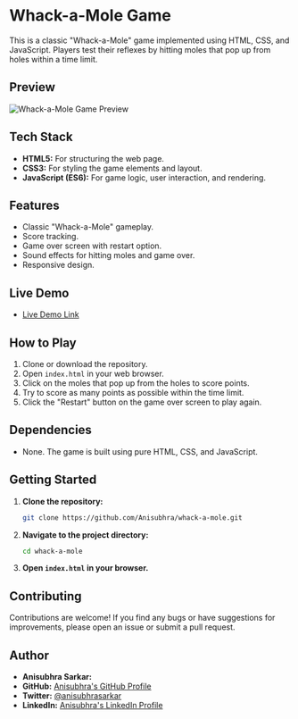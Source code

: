 # Whack-a-Mole Game

This is a classic "Whack-a-Mole" game implemented using HTML, CSS, and JavaScript. Players test their reflexes by hitting moles that pop up from holes within a time limit.

## Preview

![Whack-a-Mole Game Preview](https://portfolio-website-umber-pi.vercel.app/_next/image?url=%2F_next%2Fstatic%2Fmedia%2Fwhack_a_mole.31a795f5.jpeg&w=1920&q=95)

## Tech Stack

-   **HTML5:** For structuring the web page.
-   **CSS3:** For styling the game elements and layout.
-   **JavaScript (ES6):** For game logic, user interaction, and rendering.

## Features

-   Classic "Whack-a-Mole" gameplay.
-   Score tracking.
-   Game over screen with restart option.
-   Sound effects for hitting moles and game over.
-   Responsive design.

## Live Demo

-   [Live Demo Link](https://whack-a-mole-livid.vercel.app/)

## How to Play

1.  Clone or download the repository.
2.  Open `index.html` in your web browser.
3.  Click on the moles that pop up from the holes to score points.
4.  Try to score as many points as possible within the time limit.
5.  Click the "Restart" button on the game over screen to play again.

## Dependencies

-   None. The game is built using pure HTML, CSS, and JavaScript.

## Getting Started

1.  **Clone the repository:**

    ```bash
    git clone https://github.com/Anisubhra/whack-a-mole.git
    ```

2.  **Navigate to the project directory:**

    ```bash
    cd whack-a-mole
    ```

3.  **Open `index.html` in your browser.**


## Contributing

Contributions are welcome! If you find any bugs or have suggestions for improvements, please open an issue or submit a pull request.

## Author

-   **Anisubhra Sarkar:**
-   **GitHub:** [Anisubhra's GitHub Profile](https://github.com/Anisubhra)
-   **Twitter:** [@anisubhrasarkar](https://x.com/anisubhrasarkar)
-   **LinkedIn:** [Anisubhra's LinkedIn Profile](https://www.linkedin.com/in/anisubhrasarkar/)